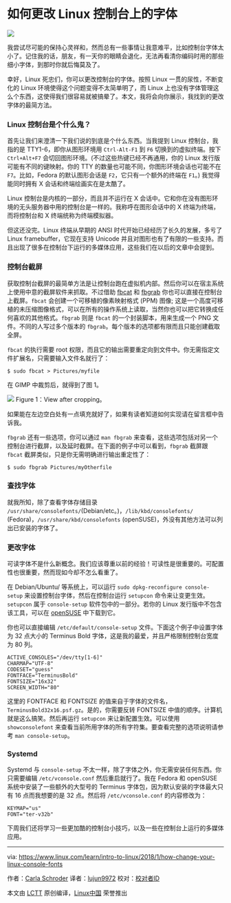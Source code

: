如何更改 Linux 控制台上的字体
======
![](https：//www.linux.com/sites/lcom/files/styles/rendered_file/public/font-size_0.png？itok=d97vmyYa)

我尝试尽可能的保持心灵祥和，然而总有一些事情让我意难平，比如控制台字体太小了。记住我的话，朋友，有一天你的眼睛会退化，无法再看清你编码时用的那些细小字体，到那时你就后悔莫及了。

幸好，Linux 死忠们，你可以更改控制台的字体。按照 Linux 一贯的尿性，不断变化的 Linux 环境使得这个问题变得不太简单明了，而 Linux 上也没有字体管理这么个东西，这使得我们很容易就被搞晕了。本文，我将会向你展示，我找到的更改字体的最简方法。

### Linux 控制台是个什么鬼？

首先让我们来澄清一下我们说的到底是个什么东西。当我提到 Linux 控制台，我指的是 TTY1-6，即你从图形环境用 `Ctrl-Alt-F1` 到 `F6` 切换到的虚拟终端。按下 `Ctrl+Alt+F7` 会切回图形环境。(不过这些热键已经不再通用，你的 Linux 发行版可能有不同的键映射。你的 TTY 的数量也可能不同，你图形环境会话也可能不在 `F7`。比如，Fedora 的默认图形会话是 `F2`，它只有一个额外的终端在 `F1`。) 我觉得能同时拥有 X 会话和终端绘画实在是太酷了。

Linux 控制台是内核的一部分，而且并不运行在 X 会话中。它和你在没有图形环境的无头服务器中用的控制台是一样的。我称呼在图形会话中的 X 终端为终端，而将控制台和 X 终端统称为终端模拟器。

但这还没完。Linux 终端从早期的 ANSI 时代开始已经经历了长久的发展，多亏了 Linux framebuffer，它现在支持 Unicode 并且对图形也有了有限的一些支持。而且出现了很多在控制台下运行的多媒体应用，这些我们在以后的文章中会提到。

### 控制台截屏

获取控制台截屏的最简单方法是让控制台跑在虚拟机内部。然后你可以在宿主系统上使用中意的截屏软件来抓取。不过借助 [fbcat][1] 和 [fbgrab][2] 你也可以直接在控制台上截屏。`fbcat` 会创建一个可移植的像素映射格式 (PPM) 图像; 这是一个高度可移植的未压缩图像格式，可以在所有的操作系统上读取，当然你也可以把它转换成任何喜欢的其他格式。`fbgrab` 则是 `fbcat` 的一个封装脚本，用来生成一个 PNG 文件。不同的人写过多个版本的 `fbgrab`。每个版本的选项都有限而且只能创建截取全屏。

`fbcat` 的执行需要 root 权限，而且它的输出需要重定向到文件中。你无需指定文件扩展名，只需要输入文件名就行了：
```
$ sudo fbcat > Pictures/myfile

```

在 GIMP 中裁剪后，就得到了图 1。

![](https：//www.linux.com/sites/lcom/files/styles/rendered_file/public/fig-1_10.png？itok=bHOxrZk9)
Figure 1：View after cropping。

如果能在左边空白处有一点填充就好了，如果有读者知道如何实现请在留言框中告诉我。

`fbgrab` 还有一些选项，你可以通过 `man fbgrab` 来查看，这些选项包括对另一个控制台进行截屏，以及延时截屏。在下面的例子中可以看到，`fbgrab` 截屏跟 `fbcat` 截屏类似，只是你无需明确进行输出重定性了：
```
$ sudo fbgrab Pictures/myOtherfile

```

### 查找字体

就我所知，除了查看字体存储目录 `/usr/share/consolefonts/`(Debian/etc。)，`/lib/kbd/consolefonts/` (Fedora)，`/usr/share/kbd/consolefonts` (openSUSE)，外没有其他方法可以列出已安装的字体了。

### 更改字体

可读字体不是什么新概念。我们应该尊重以前的经验！可读性是很重要的。可配置性也很重要，然而现如今却不怎么看重了。

在 Debian/Ubuntu/ 等系统上，可以运行 `sudo dpkg-reconfigure console-setup` 来设置控制台字体，然后在控制台运行 `setupcon` 命令来让变更生效。`setupcon` 属于 `console-setup` 软件包中的一部分。若你的 Linux 发行版中不包含该工具，可以在 [openSUSE][3] 中下载到它。

你也可以直接编辑 `/etc/default/console-setup` 文件。下面这个例子中设置字体为 32 点大小的 Terminus Bold 字体，这是我的最爱，并且严格限制控制台宽度为 80 列。
```
ACTIVE_CONSOLES="/dev/tty[1-6]"
CHARMAP="UTF-8"
CODESET="guess"
FONTFACE="TerminusBold"
FONTSIZE="16x32"
SCREEN_WIDTH="80"

```

这里的 FONTFACE 和 FONTSIZE 的值来自于字体的文件名，`TerminusBold32x16.psf.gz`。是的，你需要反转 FONTSIZE 中值的顺序。计算机就是这么搞笑。然后再运行 `setupcon` 来让新配置生效。可以使用 `showconsolefont` 来查看当前所用字体的所有字符集。要查看完整的选项说明请参考 `man console-setup`。

### Systemd

Systemd 与 `console-setup` 不太一样，除了字体之外，你无需安装任何东西。你只需要编辑 `/etc/vconsole.conf` 然后重启就行了。我在 Fedora 和 openSUSE 系统中安装了一些额外的大型号的 Terminus 字体包，因为默认安装的字体最大只有 16 点而我想要的是 32 点。然后将 `/etc/vconsole.conf` 的内容修改为：
```
KEYMAP="us"
FONT="ter-v32b"

```

下周我们还将学习一些更加酷的控制台小技巧，以及一些在控制台上运行的多媒体应用。


--------------------------------------------------------------------------------

via: https://www.linux.com/learn/intro-to-linux/2018/1/how-change-your-linux-console-fonts

作者：[Carla Schroder][a]
译者：[lujun9972](https://github.com/lujun9972)
校对：[校对者ID](https://github.com/校对者ID)

本文由 [LCTT](https://github.com/LCTT/TranslateProject) 原创编译，[Linux中国](https://linux.cn/) 荣誉推出

[a]:https://www.linux.com/users/cschroder
[1]:http://jwilk.net/software/fbcat
[2]:https://github.com/jwilk/fbcat/blob/master/fbgrab
[3]:https://software.opensuse.org/package/console-setup
